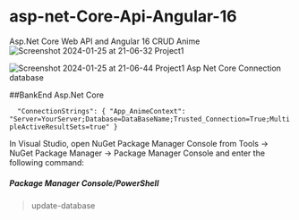 # asp-net-Core-Api-Angular-16
Asp.Net Core Web API and Angular 16 CRUD Anime
![Screenshot 2024-01-25 at 21-06-32 Project1](https://github.com/yahyaahrika/asp-net-Core-Api-Angular-16/assets/16888628/09819112-2c1d-4af9-ab37-3b842aa40c5e)


![Screenshot 2024-01-25 at 21-06-44 Project1](https://github.com/yahyaahrika/asp-net-Core-Api-Angular-16/assets/16888628/0ba9e7f9-d688-46c2-81d0-137e1554a880)
Asp Net Core 
Connection  database

##BankEnd Asp.Net Core

`  "ConnectionStrings": {
    "App_AnimeContext": "Server=YourServer;Database=DataBaseName;Trusted_Connection=True;MultipleActiveResultSets=true"
  }`

In Visual Studio, open NuGet Package Manager Console from Tools -> NuGet Package Manager -> Package Manager Console and enter the following command:
##### Package Manager Console/PowerShell

> update-database
